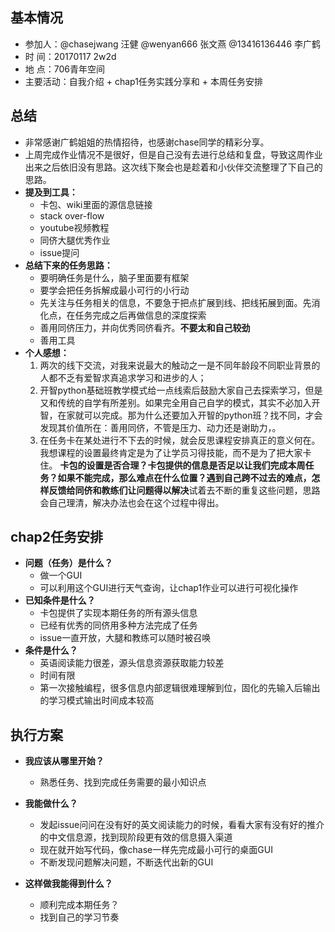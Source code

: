 ## 基本情况
- 参加人：@chasejwang 汪健 @wenyan666 张文燕 @13416136446 李广鹤
- 时 间：20170117 2w2d
- 地 点：706青年空间
- 主要活动：自我介绍 + chap1任务实践分享和 + 本周任务安排

## 总结
- 非常感谢广鹤姐姐的热情招待，也感谢chase同学的精彩分享。
- 上周完成作业情况不是很好，但是自己没有去进行总结和复盘，导致这周作业出来之后依旧没有思路。这次线下聚会也是趁着和小伙伴交流整理了下自己的思路。
- **提及到工具：**
    - 卡包、wiki里面的源信息链接
    - stack over-flow
    - youtube视频教程
    - 同侪大腿优秀作业
    - issue提问
- **总结下来的任务思路：**
    - 要明确任务是什么，脑子里面要有框架
    - 要学会把任务拆解成最小可行的小行动
    - 先关注与任务相关的信息，不要急于把点扩展到线、把线拓展到面。先消化点，在任务完成之后再做信息的深度探索
    - 善用同侪压力，并向优秀同侪看齐。**不要太和自己较劲**
    - 善用工具
- **个人感想：**
    1. 两次的线下交流，对我来说最大的触动之一是不同年龄段不同职业背景的人都不乏有爱智求真追求学习和进步的人；
    2. 开智python基础班教学模式给一点线索后鼓励大家自己去探索学习，但是又和传统的自学有所差别。如果完全用自己自学的模式，其实不必加入开智，在家就可以完成。那为什么还要加入开智的python班？找不同，才会发现其价值所在：善用同侪，不管是压力、动力还是谢助力，。
    3. 在任务卡在某处进行不下去的时候，就会反思课程安排真正的意义何在。我想课程的设置最终肯定是为了让学员习得技能，而不是为了把大家卡住。 **卡包的设置是否合理？卡包提供的信息是否足以让我们完成本周任务？如果不能完成，那么难点在什么位置？遇到自己跨不过去的难点，怎样反馈给同侪和教练们让问题得以解决**试着去不断的重复这些问题，思路会自己理清，解决办法也会在这个过程中得出。

## chap2任务安排
- **问题（任务）是什么？**
    - 做一个GUI
    - 可以利用这个GUI进行天气查询，让chap1作业可以进行可视化操作
- **已知条件是什么？**
    - 卡包提供了实现本期任务的所有源头信息
    - 已经有优秀的同侪用多种方法完成了任务
    - issue一直开放，大腿和教练可以随时被召唤
- **条件是什么？**
    - 英语阅读能力很差，源头信息资源获取能力较差
    - 时间有限
    - 第一次接触编程，很多信息内部逻辑很难理解到位，固化的先输入后输出的学习模式输出时间成本较高

## 执行方案
- **我应该从哪里开始？**
    - 熟悉任务、找到完成任务需要的最小知识点

- **我能做什么？**
    - 发起issue问问在没有好的英文阅读能力的时候，看看大家有没有好的推介的中文信息源，找到现阶段更有效的信息摄入渠道
    - 现在就开始写代码，像chase一样先完成最小可行的桌面GUI
    - 不断发现问题解决问题，不断迭代出新的GUI

- **这样做我能得到什么？**
    - 顺利完成本期任务？
    - 找到自己的学习节奏
